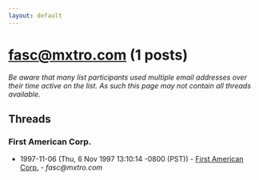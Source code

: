 ```yaml
---
layout: default
---
```


# fasc@mxtro.com (1 posts)

_Be aware that many list participants used multiple email addresses over their time active on the list. As such this page may not contain all threads available._

## Threads

### First American Corp.
+ 1997-11-06 (Thu, 6 Nov 1997 13:10:14 -0800 (PST)) - [First American Corp.](/archive/1997/11/42198b2063bd3783859124c2264f6b3fe43a4e53307060de96141cb78bb32fac) - _fasc@mxtro.com_

